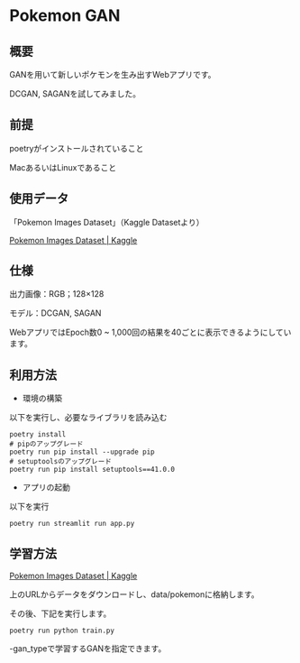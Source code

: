 # Pokemon GAN

## 概要
GANを用いて新しいポケモンを生み出すWebアプリです。

DCGAN, SAGANを試してみました。

## 前提
poetryがインストールされていること

MacあるいはLinuxであること

## 使用データ
「Pokemon Images Dataset」（Kaggle Datasetより）

[Pokemon Images Dataset | Kaggle](https://www.kaggle.com/kvpratama/pokemon-images-dataset)

## 仕様
出力画像：RGB；128×128

モデル：DCGAN, SAGAN

WebアプリではEpoch数0 ~ 1,000回の結果を40ごとに表示できるようにしています。

## 利用方法

* 環境の構築

以下を実行し、必要なライブラリを読み込む

```
poetry install
# pipのアップグレード
poetry run pip install --upgrade pip
# setuptoolsのアップグレード
poetry run pip install setuptools==41.0.0
```

* アプリの起動

以下を実行

```
poetry run streamlit run app.py
```

## 学習方法
[Pokemon Images Dataset | Kaggle](https://www.kaggle.com/kvpratama/pokemon-images-dataset)

上のURLからデータをダウンロードし、data/pokemonに格納します。

その後、下記を実行します。

```
poetry run python train.py
```

-gan_typeで学習するGANを指定できます。

